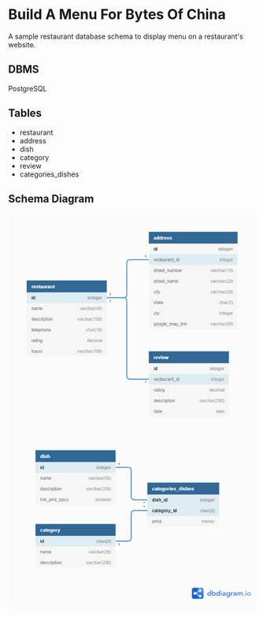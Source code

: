 # Build A Menu For Bytes Of China

A sample restaurant database schema to display menu on a restaurant's website.

## DBMS
PostgreSQL

## Tables
- restaurant
- address
- dish
- category
- review
- categories_dishes

## Schema Diagram
![Restaurant Schema Diagram](./restaurant_schema.png)
